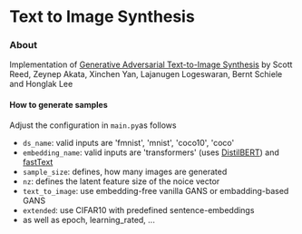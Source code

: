 # Text to Image Synthesis

### About
Implementation of [Generative Adversarial Text-to-Image Synthesis](https://arxiv.org/abs/1605.05396) by Scott Reed, Zeynep Akata, Xinchen Yan, Lajanugen Logeswaran, Bernt Schiele and Honglak Lee


#### How to generate samples
Adjust the configuration in ```main.py```as follows
- ```ds_name```: valid inputs are 'fmnist', 'mnist', 'coco10', 'coco' 
- ```embedding_name```: valid inputs are 'transformers' (uses [DistilBERT](https://huggingface.co/transformers/model_doc/distilbert.html)) and [fastText](https://fasttext.cc/docs/en/crawl-vectors.html)
- ```sample_size```: defines, how many images are generated
- ```nz```: defines the latent feature size of the noice vector
- ```text_to_image```: use embedding-free vanilla GANS or embadding-based GANS
- ```extended```: use CIFAR10 with predefined sentence-embeddings
- as well as epoch, learning_rated, ...

